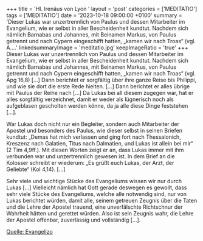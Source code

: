 +++
title = 'Hl. Irenäus von Lyon  '
layout = 'post'
categories = ['MEDITATIO']
tags = ['MEDITATIO']
date = '2023-10-18 09:00:00 +0100'
summary = 'Dieser Lukas war unzertrennlich von Paulus und dessen Mitarbeiter im Evangelium, wie er selbst in aller Bescheidenheit kundtut. Nachdem sich nämlich Barnabas und Johannes, mit Beinamen Markus, von Paulus getrennt und nach Cypern eingeschifft hatten, „kamen wir nach Troas“ (vgl. A....'
linkedsummaryImage = 'meditatio.jpg'
keepImageRatio = 'true'
+++
Dieser Lukas war unzertrennlich von Paulus und dessen Mitarbeiter im Evangelium, wie er selbst in aller Bescheidenheit kundtut. Nachdem sich nämlich Barnabas und Johannes, mit Beinamen Markus, von Paulus getrennt und nach Cypern eingeschifft hatten, „kamen wir nach Troas“ (vgl. Apg 16,8) […] Dann berichtet er sorgfältig über ihre ganze Reise bis Philippi, und wie sie dort die erste Rede hielten.<!--more--> […] Dann berichtet er alles übrige mit Paulus der Reihe nach […] Da Lukas bei all diesem zugegen war, hat er alles sorgfältig verzeichnet, damit er weder als lügnerisch noch als aufgeblasen gescholten werden könne, da ja alle diese Dinge feststehen […].

War Lukas doch nicht nur ein Begleiter, sondern auch Mitarbeiter der Apostel und besonders des Paulus, wie dieser selbst in seinen Briefen kundtut: „Demas hat mich verlassen und ging fort nach Thessalonich, Kreszenz nach Galatien, Titus nach Dalmatien, und Lukas ist allein bei mir“ (2 Tim 4,9ff.). Mit diesen Worten zeigt er an, dass Lukas immer mit ihm verbunden war und unzertrennlich gewesen ist. In dem Brief an die Kolosser schreibt er wiederum: „Es grüßt euch Lukas, der Arzt, der Geliebte“ (Kol 4,14). […]

Sehr viele und wichtige Stücke des Evangeliums wissen wir nur durch Lukas […] Vielleicht nämlich hat Gott gerade deswegen es gewollt, dass sehr viele Stücke des Evangeliums, welche alle notwendig sind, nur von Lukas berichtet würden, damit alle, seinem getreuen Zeugnis über die Taten und die Lehre der Apostel trauend, eine unverfälschte Richtschnur der Wahrheit hätten und gerettet würden. Also ist sein Zeugnis wahr, die Lehre der Apostel offenbar, zuverlässig und vollständig […].

[Quelle: Evangelizo](https://evangeliumtagfuertag.org/DE/gospel)
